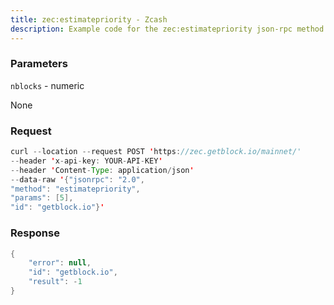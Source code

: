 ```yaml
---
title: zec:estimatepriority - Zcash
description: Example code for the zec:estimatepriority json-rpc method. Сomplete guide on how to use zec:estimatepriority json-rpc in GetBlock.io Web3 documentation.
---
```


### Parameters


`nblocks` - numeric

None

### Request

``` java
curl --location --request POST 'https://zec.getblock.io/mainnet/' 
--header 'x-api-key: YOUR-API-KEY' 
--header 'Content-Type: application/json' 
--data-raw '{"jsonrpc": "2.0",
"method": "estimatepriority",
"params": [5],
"id": "getblock.io"}'
```

###  Response

``` java
{
    "error": null,
    "id": "getblock.io",
    "result": -1
}
```

